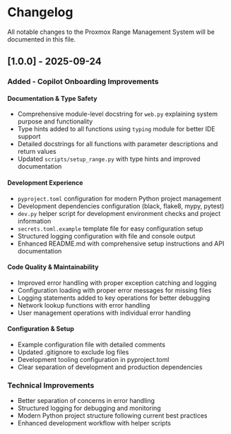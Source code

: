 # Changelog

All notable changes to the Proxmox Range Management System will be documented in this file.

## [1.0.0] - 2025-09-24

### Added - Copilot Onboarding Improvements

#### Documentation & Type Safety
- Comprehensive module-level docstring for `web.py` explaining system purpose and functionality
- Type hints added to all functions using `typing` module for better IDE support
- Detailed docstrings for all functions with parameter descriptions and return values
- Updated `scripts/setup_range.py` with type hints and improved documentation

#### Development Experience
- `pyproject.toml` configuration for modern Python project management
- Development dependencies configuration (black, flake8, mypy, pytest)
- `dev.py` helper script for development environment checks and project information
- `secrets.toml.example` template file for easy configuration setup
- Structured logging configuration with file and console output
- Enhanced README.md with comprehensive setup instructions and API documentation

#### Code Quality & Maintainability
- Improved error handling with proper exception catching and logging
- Configuration loading with proper error messages for missing files
- Logging statements added to key operations for better debugging
- Network lookup functions with error handling
- User management operations with individual error handling

#### Configuration & Setup
- Example configuration file with detailed comments
- Updated .gitignore to exclude log files
- Development tooling configuration in pyproject.toml
- Clear separation of development and production dependencies

### Technical Improvements
- Better separation of concerns in error handling
- Structured logging for debugging and monitoring
- Modern Python project structure following current best practices
- Enhanced development workflow with helper scripts